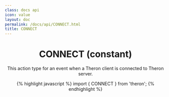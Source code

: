 ```yaml
---
class: docs api
icon: value
layout: doc
permalink: /docs/api/CONNECT.html
title: CONNECT
---
```


<header class="summary" markdown="1">

# CONNECT (constant)

This action type for an event when a Theron client is connected to Theron server.

{% highlight javascript %}
import { CONNECT } from 'theron';
{% endhighlight %}

</header>
